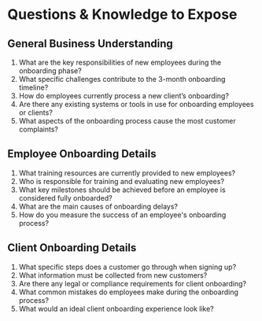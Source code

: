 # Questions & Knowledge to Expose
## General Business Understanding
1.	What are the key responsibilities of new employees during the onboarding phase?
2.	What specific challenges contribute to the 3-month onboarding timeline?
3.	How do employees currently process a new client’s onboarding?
4.	Are there any existing systems or tools in use for onboarding employees or clients?
5.	What aspects of the onboarding process cause the most customer complaints?
## Employee Onboarding Details
1.	What training resources are currently provided to new employees?
2.	Who is responsible for training and evaluating new employees?
3.	What key milestones should be achieved before an employee is considered fully onboarded?
4.	What are the main causes of onboarding delays?
5.	How do you measure the success of an employee's onboarding process?
## Client Onboarding Details
1.	What specific steps does a customer go through when signing up?
2.	What information must be collected from new customers?
3.	Are there any legal or compliance requirements for client onboarding?
4.	What common mistakes do employees make during the onboarding process?
5.	What would an ideal client onboarding experience look like?
